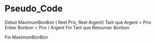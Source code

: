 # Pseudo_Code

Debut MaximumBonBon ( Reel Prix, Reel Argent)
  Tant que Argent > Prix
    Entier Bonbon < Prix / Argent
  Fin Tant que 
  Retourner Bonbon

Fin MaximumBonBon
